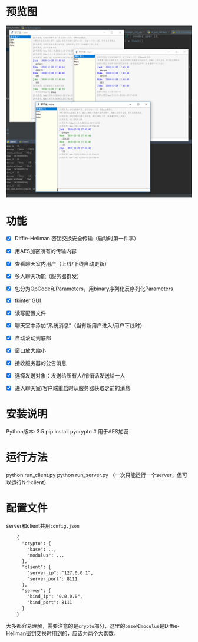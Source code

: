 # 预览图
![preview](preview.png)

# 功能
- [x] Diffie-Hellman 密钥交换安全传输（启动时第一件事）
- [x] 用AES加密所有的传输内容
- [x] 查看聊天室内用户（上线/下线自动更新）
- [x] 多人聊天功能（服务器群发）
- [x] 包分为OpCode和Parameters，用binary序列化反序列化Parameters
- [x] tkinter GUI
- [x] 读写配置文件
- [x] 聊天室中添加“系统消息”（当有新用户进入/用户下线时）
- [x] 自动滚动到底部
- [x] 窗口放大缩小
- [x] 接收服务器的公告消息
- [x] 选择发送对象：发送给所有人/悄悄话发送给一人
- [x] 进入聊天室/客户端重启时从服务器获取之前的消息


# 安装说明
Python版本: 3.5
pip install pycrypto # 用于AES加密

# 运行方法
python run_client.py
python run_server.py
（一次只能运行一个server，但可以运行N个client）

# 配置文件
server和client共用```config.json```
```
    {
      "crypto": {
        "base": ..,
        "modulus": ...
      },
      "client": {
        "server_ip": "127.0.0.1",
        "server_port": 8111
      },
      "server": {
        "bind_ip": "0.0.0.0",
        "bind_port": 8111
      }
    }
```
大多都容易理解，需要注意的是```crypto```部分，这里的```base```和```modulus```是Diffie-Hellman密钥交换时用到的，应该为两个大素数。